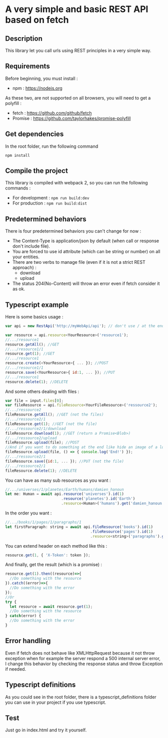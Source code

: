 # A very simple and basic REST API based on fetch

## Description
This library let you call urls using REST principles in a very simple way.

## Requirements
Before beginning, you must install :
* npm : https://nodejs.org

As these two, are not supported on all browsers, you will need to get a polyfill :
* fetch : https://github.com/github/fetch
* Promise : https://github.com/taylorhakes/promise-polyfill

## Get dependencies
In the root folder, run the following command
```
npm install
```

## Compile the project
This library is compiled with webpack 2, so you can run the following commands :
* For development : `npm run build:dev`
* For production : `npm run build:dist`

## Predetermined behaviors
There is four predetermined behaviors you can't change for now :
* The Content-Type is application/json by default (when call or response don't include file).
* You are forced to use id attribute (which can be string or number) on all your entities.
* There are two verbs to manage file (even if it is not a strict REST approach) :
  * download
  * upload
* The status 204(No-Content) will throw an error even if fetch consider it as ok.

## Typescript example
Here is some basics usage :
```javascript
var api = new RestApi('http://myWebApi/api'); // don't use / at the end

var resource = api.resource<YourResource>('resource1');
//.../resource1
resource.getAll(); //GET      
//.../resource1/1
resource.get(1); //GET
//.../resource1
resource.create(<YourResource>{ ... }); //POST
//.../resource1/1
resource.save(<YourResource>{ id:1, ... }); //PUT
//.../resource1
resource.delete(1); //DELETE
```

And some others dealing with files :
```javascript
var file = input.files[0];
var fileResource = api.fileResource<YourFileResource>('ressource2');
//.../ressource2
fileResource.getAll(); //GET (not the files)
//.../ressource2/1
fileResource.get(1); //GET (not the file)
//.../ressource2/1/download
fileResource.download(1); //GET (return a Promise<Blob>)
//.../ressource2/upload
fileResource.upload(file); //POST
//And if you want to do something at the end like hide an image of a loader in both case success and error
fileResource.upload(file, () => { console.log('End!') });
//.../ressource2/1
fileResource.save({id:1, ... }); //PUT (not the file)
//.../ressource2/1
fileResource.delete(1); //DELETE
```

You can have as many sub resources as you want :
```javascript
//.../universes/1/planetes/Earth/humans/damien_hanoun
let me: Human = await api.resource('universes').id(1)
                         .resource('planetes').id('Earth')
                         .resource<Human>('humans').get('damien_hanoun');
```

In the order you want :
```javascript
//.../books/1/pages/1/paragraphs/1
let firstParagraph: string = await api.fileResource('books').id(1)
                                      .fileResource('pages').id(1)
                                      .resource<string>('paragraphs').get(1);
```

You can extend header on each method like this :
```javascript
resource.get(1, { 'X-Token': token });
```

And finally, get the result (which is a promise) :
```javascript
resource.get(1).then((resource)=>{
  //Do something with the resource
}).catch((error)=>{
  //Do something with the error
});
//Or
try {
  let resource = await resource.get(1);
  //Do something with the resource
} catch(error) {
  //Do something with the error
}
```

## Error handling
Even if fetch does not behave like XMLHttpRequest because it not throw exception when for example the server respond a 500 internal server error, I change this behavior by checking the response status and throw Exception if needed.

## Typescript definitions
As you could see in the root folder, there is a typescript_definitions folder you can use in your project if you use typescript.

## Test
Just go in index.html and try it yourself.

